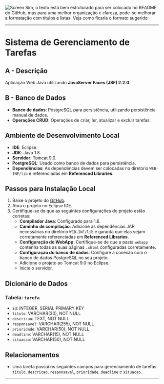 ![Screen](https://github.com/user-attachments/assets/f3bd65ea-ebdd-4fbf-8266-3f7eb3a70d3a)
Sim, o texto está bem estruturado para ser colocado no README do GitHub, mas para uma melhor organização e clareza, pode-se melhorar a formatação com títulos e listas. Veja como ficaria o formato sugerido:

---

# Sistema de Gerenciamento de Tarefas

## A - Descrição

Aplicação Web Java utilizando **JavaServer Faces (JSF) 2.2.0**.

## B - Banco de Dados

- **Banco de dados**: PostgreSQL para persistência, utilizando persistência manual de dados.
- **Operações CRUD**: Operações de criar, ler, atualizar e excluir tarefas.

## Ambiente de Desenvolvimento Local

- **IDE**: Eclipse.
- **JDK**: Java 1.8.
- **Servidor**: Tomcat 9.0.
- **PostgreSQL**: Usado como banco de dados para persistência.
- **Dependências**: As dependências devem ser colocadas no diretório `WEB-INF/lib` e referenciadas em **Referenced Libraries**.

## Passos para Instalação Local

1. Baixe o projeto do [GitHub](#).
2. Abra o projeto no Eclipse IDE.
3. Certifique-se de que as seguintes configurações do projeto estão corretas:
   - **Compilador Java**: Configurado para 1.8.
   - **Caminho de compilação**: Adicione as dependências JAR necessárias no diretório `WEB-INF/lib` e garanta que elas sejam corretamente referenciadas em **Referenced Libraries**.
   - **Configuração do WebApp**: Certifique-se de que a pasta `webapp` contenha todas as suas páginas `.xhtml` configuradas corretamente.
   - **Configuração do banco de dados**: Configure a conexão com o banco de dados PostgreSQL no seu projeto.
   - Adicione o projeto ao Tomcat 9.0 no Eclipse.
   - Inicie o servidor.

## Dicionário de Dados

### Tabela: `tarefa`

- `id`: INTEGER, SERIAL PRIMARY KEY
- `titulo`: VARCHAR(30), NOT NULL
- `descricao`: TEXT, NOT NULL
- `responsavel`: VARCHAR(255), NOT NULL
- `prioridade`: VARCHAR(50), NOT NULL
- `deadline`: VARCHAR(15), NOT NULL
- `situacao`: VARCHAR(50), NOT NULL

## Relacionamentos

- Uma tarefa possui os seguintes campos para gerenciamento de tarefas: `titulo`, `descricao`, `responsavel`, `prioridade`, `deadline` e `situacao`.

---
